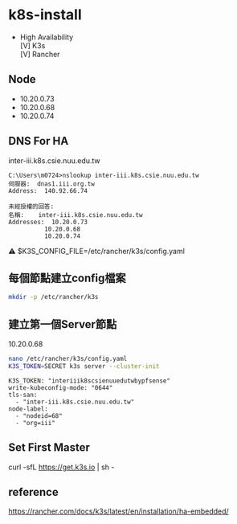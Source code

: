 # k8s-install
* High Availability  
[V] K3s  
[V] Rancher  

## Node
* 10.20.0.73
* 10.20.0.68
* 10.20.0.74

## DNS For HA
inter-iii.k8s.csie.nuu.edu.tw
```
C:\Users\m0724>nslookup inter-iii.k8s.csie.nuu.edu.tw
伺服器:  dnas1.iii.org.tw
Address:  140.92.66.74

未經授權的回答:
名稱:    inter-iii.k8s.csie.nuu.edu.tw
Addresses:  10.20.0.73
          10.20.0.68
          10.20.0.74
```

⚠️ $K3S_CONFIG_FILE=/etc/rancher/k3s/config.yaml

## 每個節點建立config檔案
```sh
mkdir -p /etc/rancher/k3s
```

## 建立第一個Server節點
10.20.0.68 
```sh
nano /etc/rancher/k3s/config.yaml
K3S_TOKEN=SECRET k3s server --cluster-init
```
```
K3S_TOKEN: "interiiik8scsienuuedutwbypfsense"
write-kubeconfig-mode: "0644"
tls-san:
  - "inter-iii.k8s.csie.nuu.edu.tw"
node-label:
  - "nodeid=68"
  - "org=iii"
```


## Set First Master
curl -sfL https://get.k3s.io | sh -

## reference
https://rancher.com/docs/k3s/latest/en/installation/ha-embedded/
